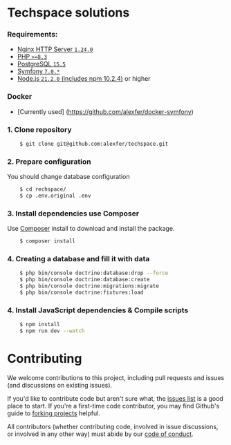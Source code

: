 Techspace solutions
============

### Requirements:
- [Nginx HTTP Server `1.24.0`](http://nginx.org/en/CHANGES-1.24)
- [PHP `>=8.3`](https://www.php.net/releases/8.3/en.php)
- [PostgreSQL `15.5`](https://www.postgresql.org/)
- [Symfony `7.0.*`](https://symfony.com/releases/7.0)
- [Node.js `21.2.0` (includes npm 10.2.4)](https://nodejs.org/en/download) or higher

### Docker
- [Currently used] (https://github.com/alexfer/docker-symfony)

### 1. Clone repository
```bash
    $ git clone git@github.com:alexfer/techspace.git
```
### 2. Prepare configuration
You should change database configuration
```bash
    $ cd rechspace/
    $ cp .env.original .env
```

### 3. Install dependencies use Composer
Use [Composer](https://getcomposer.org/) install to download and install the package.
```bash
    $ composer install
```

### 4. Creating a database and fill it with data
```bash
    $ php bin/console doctrine:database:drop --force
    $ php bin/console doctrine:database:create
    $ php bin/console doctrine:migrations:migrate
    $ php bin/console doctrine:fixtures:load
```
### 4. Install JavaScript dependencies & Compile scripts
```bash
    $ npm install
    $ npm run dev --watch
```

Contributing
============

We welcome contributions to this project, including pull requests and issues (and discussions on existing issues).

If you'd like to contribute code but aren't sure what, the [issues list](https://github.com/alexfer/techspace/issues) is a good place to start.
If you're a first-time code contributor, you may find Github's guide to [forking projects](https://guides.github.com/activities/forking/) helpful.

All contributors (whether contributing code, involved in issue discussions, or involved in any other way) must abide by our [code of conduct](https://github.com/whiteoctober/open-source-code-of-conduct/blob/master/code_of_conduct.md).
